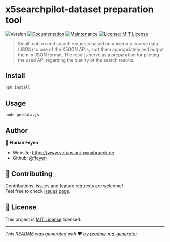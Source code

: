 <h1>x5searchpilot-dataset preparation tool</h1>
<p>
  <img alt="Version" src="https://img.shields.io/badge/version-0.0.1-blue.svg?cacheSeconds=2592000" />
  <a href="https://github.com/ffeyen/x5searchpilot-dataset#readme" target="_blank">
    <img alt="Documentation" src="https://img.shields.io/badge/documentation-yes-brightgreen.svg" />
  </a>
  <a href="https://github.com/ffeyen/x5searchpilot-dataset/graphs/commit-activity" target="_blank">
    <img alt="Maintenance" src="https://img.shields.io/badge/Maintained%3F-yes-green.svg" />
  </a>
  <a href="https://github.com/ffeyen/x5searchpilot-dataset/blob/master/LICENSE" target="_blank">
    <img alt="License: MIT License" src="https://img.shields.io/github/license/ffeyen/x5searchpilot-dataset" />
  </a>
</p>

> Small tool to send search requests based on university course data (JSON) to one of the X5GON APIs, sort them appropriately and output them in JSON format. The results serve as a preparation for piloting the used API regarding the quality of the search results.


## Install

```sh
npm install
```

## Usage

```sh
node getdata.js
```

## Author

👤 **Florian Feyen**

* Website: https://www.virtuos.uni-osnabrueck.de
* Github: [@ffeyen](https://github.com/ffeyen)

## 🤝 Contributing

Contributions, issues and feature requests are welcome!<br />Feel free to check [issues page](https://github.com/ffeyen/x5searchpilot-dataset/issues).

## 📝 License

This project is [MIT License](https://github.com/ffeyen/x5searchpilot-dataset/blob/master/LICENSE) licensed.

***
_This README was generated with ❤️ by [readme-md-generator](https://github.com/kefranabg/readme-md-generator)_